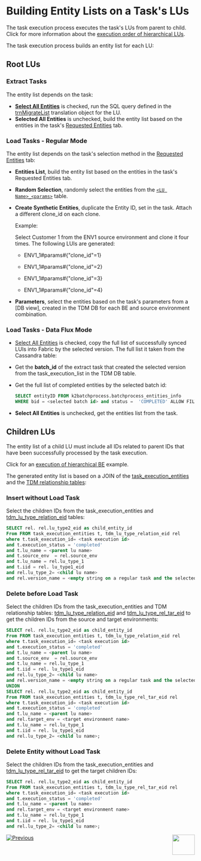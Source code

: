 # Building Entity Lists on a Task's LUs

The task execution process executes the task's LUs from parent to child. Click for more information about the [execution order of hierarchical LUs](03_business_entity_overview.md#task-execution-of-hierarchical-business-entities).

The task execution process builds an entity list for each LU: 

## Root LUs

### Extract Tasks

The entity list depends on the task:

- **[Select All Entities](/articles/TDM/tdm_gui/16_extract_task.md#select-all-entities)** is checked, run the SQL query defined in the [trnMigrateList](/articles/TDM/tdm_implementation/04_fabric_tdm_library.md#trnmigratelist) translation object for the LU.
- **Selected All Entities** is unchecked, build the entity list based on the entities in the task's [Requested Entities](/articles/TDM/tdm_gui/16_extract_task.md#requested-entities) tab.

### Load Tasks - Regular Mode

The entity list depends on the task's selection method in the [Requested Entities](/articles/TDM/tdm_gui/18_load_task_requested_entities_regular_mode.md) tab: 

- **Entities List**, build the entity list based on the entities in the task's Requested Entities tab.

- **Random Selection**, randomly select the entities from the  [`<LU Name>_<params>`](/articles/TDM/tdm_implementation/07_tdm_implementation_parameters_handling.md#tdm-parameter-tables) table.

- **Create Synthetic Entities**, duplicate the Entity ID, set in the task. Attach a different clone_id on each clone. 

  Example: 

  Select Customer 1 from the ENV1 source environment and clone it four times. The following LUIs are generated: 

  - ENV1_1#params#{"clone_id"=1}

  - ENV1_1#params#{"clone_id"=2}

  - ENV1_1#params#{"clone_id"=3}

  - ENV1_1#params#{"clone_id"=4}

    
- **Parameters**, select the entities based on the task's parameters from a [DB view], created in the TDM DB for each BE and source environment combination.  

### Load Tasks - Data Flux Mode

-  [Select All Entities](/articles/TDM/tdm_gui/20_load_task_dataflux_mode.md#select-all-entities) is checked, copy the full list of successfully synced LUIs into Fabric by the selected version. The full list it taken from the Cassandra table:

  - Get the **batch_id** of the extract task that created the selected version from the task_execution_list in the TDM DB table.

  - Get the full list of completed entities by the selected batch id: 

    ```sql
    SELECT entityID FROM k2batchprocess.batchprocess_entities_info 
    WHERE bid = <selected batch id> and status =  'COMPLETED' ALLOW FILTERING;
    ```

- **Select All Entities** is unchecked, get the entities list from the task.

## Children LUs

The entity list of a child LU must include all IDs related to parent IDs that have been successfully processed by the task execution.

Click for an [execution of hierarchical BE](/articles/TDM/tdm_overview/03_business_entity_overview.md#task-execution-of-hierarchical-business-entities) example.

The generated entity list is based on a JOIN of the [task_execution_entities](02_tdm_database.md#task_execution_entities) and the [TDM relationship tables](/articles/TDM/tdm_implementation/06_tdm_implementation_support_hierarchy.md#tdm-relationship-tables):

### Insert without Load Task

Select the children IDs from the task_execution_entities and [tdm_lu_type_relation_eid](/articles/TDM/tdm_implementation/06_tdm_implementation_support_hierarchy.md#tdm_lu_type_relation_eid) tables:

```sql
SELECT rel. rel.lu_type2_eid as child_entity_id
From FROM task_execution_entities t, tdm_lu_type_relation_eid rel 
where t.task_execution_id= <task execution id> 
and t.execution_status = 'completed' 
and t.lu_name = <parent lu name> 
and t.source_env  = rel.source_env 
and t.lu_name = rel.lu_type_1 
and t.iid = rel. lu_type1_eid 
and rel.lu_type_2= <child lu name> 
and rel.version_name = <empty string on a regular task and the selected version name on a Data Flux task>;
```



### Delete before Load Task

Select the children IDs from the task_execution_entities and TDM relationship tables: [tdm_lu_type_relation_eid](/articles/TDM/tdm_implementation/06_tdm_implementation_support_hierarchy.md#tdm_lu_type_relation_eid) and [tdm_lu_type_rel_tar_eid](/articles/TDM/tdm_implementation/06_tdm_implementation_support_hierarchy.md#tdm_lu_type_rel_tar_eid) to get the children IDs from the source and target environments: 

```sql
SELECT rel. rel.lu_type2_eid as child_entity_id
From FROM task_execution_entities t, tdm_lu_type_relation_eid rel 
where t.task_execution_id= <task execution id> 
and t.execution_status = 'completed' 
and t.lu_name = <parent lu name> 
and t.source_env  = rel.source_env 
and t.lu_name = rel.lu_type_1 
and t.iid = rel. lu_type1_eid 
and rel.lu_type_2= <child lu name> 
and rel.version_name = <empty string on a regular task and the selected version name on a Data Flux task>
UNION
SELECT rel. rel.lu_type2_eid as child_entity_id
From FROM task_execution_entities t, tdm_lu_type_rel_tar_eid rel 
where t.task_execution_id= <task execution id> 
and t.execution_status = 'completed' 
and t.lu_name = <parent lu name> 
and rel.target_env = <target environment name> 
and t.lu_name = rel.lu_type_1 
and t.iid = rel. lu_type1_eid 
and rel.lu_type_2= <child lu name>; 
```



### Delete Entity without Load Task

Select the children IDs from the task_execution_entities and [tdm_lu_type_rel_tar_eid](/articles/TDM/tdm_implementation/06_tdm_implementation_support_hierarchy.md#tdm_lu_type_rel_tar_eid) to get the target children IDs: 

```sql
SELECT rel. rel.lu_type2_eid as child_entity_id
From FROM task_execution_entities t, tdm_lu_type_rel_tar_eid rel 
where t.task_execution_id= <task execution id> 
and t.execution_status = 'completed' 
and t.lu_name = <parent lu name> 
and rel.target_env = <target environment name> 
and t.lu_name = rel.lu_type_1 
and t.iid = rel. lu_type1_eid 
and rel.lu_type_2= <child lu name>; 
```





[![Previous](/articles/images/Previous.png)](03_task_execution_processes.md)[<img align="right" width="60" height="54" src="/articles/images/Next.png">](04_task_execution_overridden_parameters.md)





